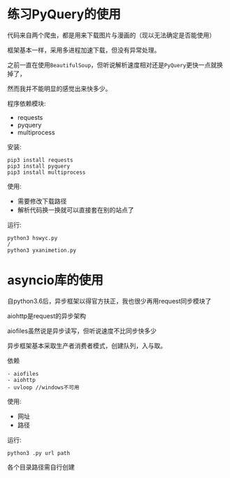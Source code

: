 # 练习PyQuery的使用

代码来自两个爬虫，都是用来下载图片与漫画的（现以无法确定是否能使用）

框架基本一样，采用多进程加速下载，但没有异常处理。

之前一直在使用`BeautifulSoup`，但听说解析速度相对还是`PyQuery`更快一点就换掉了，

然而我并不能明显的感觉出来快多少。

程序依赖模块:
- requests
- pyquery
- multiprocess

安装:
```
pip3 install requests
pip3 install pyquery
pip3 install multiprocess
```

使用:
- 需要修改下载路径
- 解析代码换一换就可以直接套在别的站点了

运行:
```
python3 hswyc.py
/
python3 yxanimetion.py
```

# asyncio库的使用

自python3.6后，异步框架以得官方扶正，我也很少再用request同步模块了

aiohttp是request的异步架构

aiofiles虽然说是异步读写，但听说速度不比同步快多少

异步框架基本采取生产者消费者模式，创建队列，入与取。

依赖
```
- aiofiles
- aiohttp
- uvloop //windows不可用
```
使用:
- 网址
- 路径

运行:
```
python3 .py url path
```
各个目录路径需自行创建
